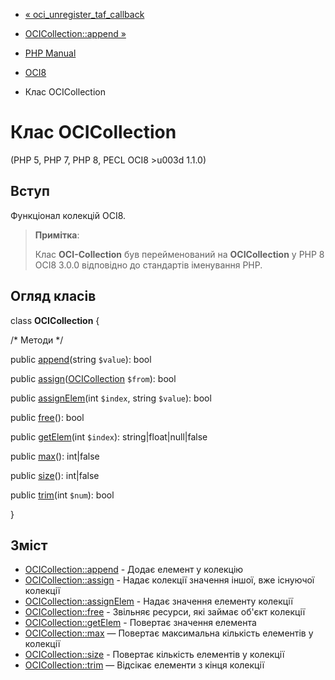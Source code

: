 - [«
oci_unregister_taf_callback](function.oci-unregister-taf-callback.md)
- [OCICollection::append »](ocicollection.append.md)

- [PHP Manual](index.md)
- [OCI8](book.oci8.md)
- Клас OCICollection

# Клас OCICollection

(PHP 5, PHP 7, PHP 8, PECL OCI8 \>u003d 1.1.0)

## Вступ

Функціонал колекцій OCI8.

> **Примітка**:
>
> Клас **OCI-Collection** був перейменований на **OCICollection** у PHP 8
> OCI8 3.0.0 відповідно до стандартів іменування PHP.

## Огляд класів

class **OCICollection** {

/\* Методи \*/

public [append](ocicollection.append.md)(string `$value`): bool

public
[assign](ocicollection.assign.md)([OCICollection](class.ocicollection.md)
`$from`): bool

public [assignElem](ocicollection.assignelem.md)(int `$index`, string
`$value`): bool

public [free](ocicollection.free.md)(): bool

public [getElem](ocicollection.getelem.md)(int `$index`):
string\|float\|null\|false

public [max](ocicollection.max.md)(): int\|false

public [size](ocicollection.size.md)(): int\|false

public [trim](ocicollection.trim.md)(int `$num`): bool

}

## Зміст

- [OCICollection::append](ocicollection.append.md) - Додає
елемент у колекцію
- [OCICollection::assign](ocicollection.assign.md) - Надає
колекції значення іншої, вже існуючої колекції
- [OCICollection::assignElem](ocicollection.assignelem.md) -
Надає значення елементу колекції
- [OCICollection::free](ocicollection.free.md) - Звільняє
ресурси, які займає об'єкт колекції
- [OCICollection::getElem](ocicollection.getelem.md) - Повертає
значення елемента
- [OCICollection::max](ocicollection.max.md) — Повертає
максимальна кількість елементів у колекції
- [OCICollection::size](ocicollection.size.md) - Повертає
кількість елементів у колекції
- [OCICollection::trim](ocicollection.trim.md) — Відсікає елементи з
кінця колекції
